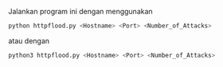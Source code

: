 Jalankan program ini dengan menggunakan 
```bash
python httpflood.py <Hostname> <Port> <Number_of_Attacks>
``` 
atau dengan
```bash
python3 httpflood.py <Hostname> <Port> <Number_of_Attacks>
``` 

